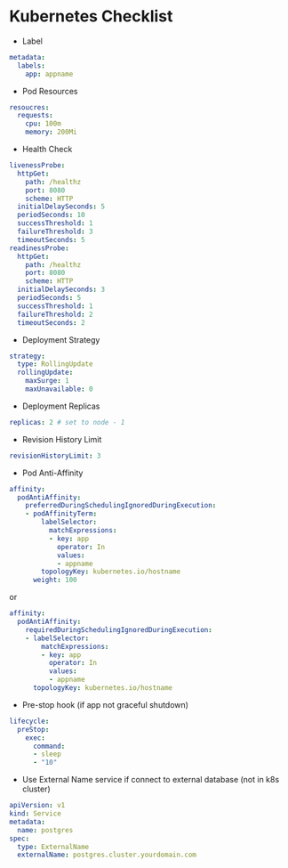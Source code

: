 # Kubernetes Checklist

- Label

```yaml
metadata:
  labels:
    app: appname
```

- Pod Resources

```yaml
resoucres:
  requests:
    cpu: 100m
    memory: 200Mi
```

- Health Check

```yaml
livenessProbe:
  httpGet:
    path: /healthz
    port: 8080
    scheme: HTTP
  initialDelaySeconds: 5
  periodSeconds: 10
  successThreshold: 1
  failureThreshold: 3
  timeoutSeconds: 5
readinessProbe:
  httpGet:
    path: /healthz
    port: 8080
    scheme: HTTP
  initialDelaySeconds: 3
  periodSeconds: 5
  successThreshold: 1
  failureThreshold: 2
  timeoutSeconds: 2
```

- Deployment Strategy

```yaml
strategy:
  type: RollingUpdate
  rollingUpdate:
    maxSurge: 1
    maxUnavailable: 0
```

- Deployment Replicas

```yaml
replicas: 2 # set to node - 1
```

- Revision History Limit

```yaml
revisionHistoryLimit: 3
```

- Pod Anti-Affinity

```yaml
affinity:
  podAntiAffinity:
    preferredDuringSchedulingIgnoredDuringExecution:
    - podAffinityTerm:
        labelSelector:
          matchExpressions:
          - key: app
            operator: In
            values:
            - appname
        topologyKey: kubernetes.io/hostname
      weight: 100
```

or

```yaml
affinity:
  podAntiAffinity:
    requiredDuringSchedulingIgnoredDuringExecution:
    - labelSelector:
        matchExpressions:
        - key: app
          operator: In
          values:
          - appname
      topologyKey: kubernetes.io/hostname
```

- Pre-stop hook (if app not graceful shutdown)

```yaml
lifecycle:
  preStop:
    exec:
      command:
      - sleep
      - "10"
```

- Use External Name service if connect to external database (not in k8s cluster)

```yaml
apiVersion: v1
kind: Service
metadata:
  name: postgres
spec:
  type: ExternalName
  externalName: postgres.cluster.yourdomain.com
```
